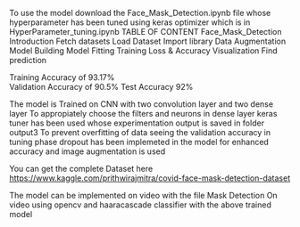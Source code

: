 To use the model download the Face_Mask_Detection.ipynb file whose hyperparameter has been tuned using keras optimizer which is in HyperParameter_tuning.ipynb
 TABLE OF CONTENT  Face_Mask_Detection
  Introduction
  Fetch datasets
  Load Dataset
  Import library
  Data Augmentation
  Model Building
  Model Fitting
  Training Loss & Accuracy Visualization
  Find prediction

Training Accuracy of 93.17%  
Validation Accuracy of 90.5%
Test Accuracy 92%

The model is Trained on CNN with two convolution layer and two dense layer
To appropiately choose the filters and neurons in dense layer keras tuner has been used whose experimentation output is saved in folder output3
To prevent overfitting of data seeing the validation accuracy in tuning phase dropout has been implemeted in the model for enhanced accuracy and image augmentation is used


You can get the complete Dataset here
https://www.kaggle.com/prithwirajmitra/covid-face-mask-detection-dataset

The model can be implemented on video with the file Mask Detection On video  using opencv and haaracascade classifier with the above trained model 

